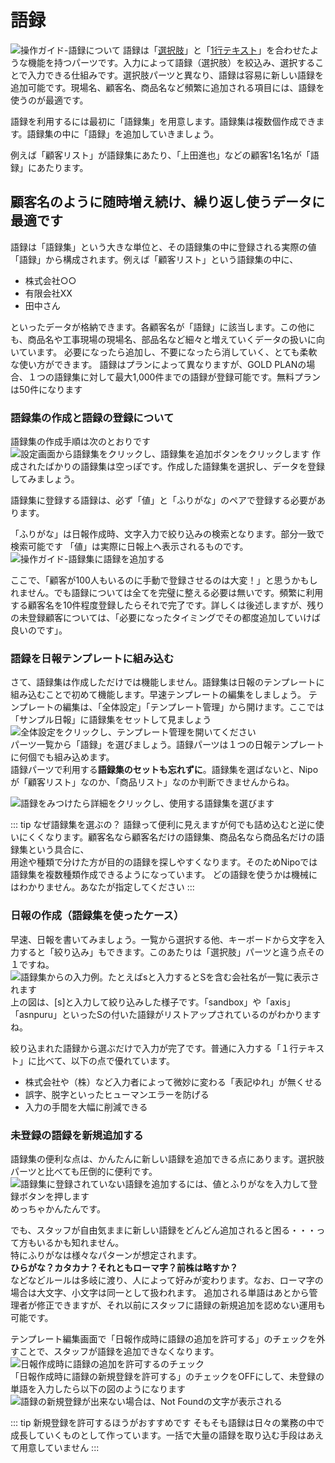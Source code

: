 # 語録
![操作ガイド-語録について](./template/p1.png)
語録は「[選択肢](/manual/template/select1)」と「[1行テキスト](/manual/template/text)」を合わせたような機能を持つパーツです。入力によって語録（選択肢）を絞込み、選択することで入力できる仕組みです。選択肢パーツと異なり、語録は容易に新しい語録を追加可能です。現場名、顧客名、商品名など頻繁に追加される項目には、語録を使うのが最適です。

語録を利用するには最初に「語録集」を用意します。語録集は複数個作成できます。語録集の中に「語録」を追加していきましょう。

例えば「顧客リスト」が語録集にあたり、「上田進也」などの顧客1名1名が「語録」にあたります。

## 顧客名のように随時増え続け、繰り返し使うデータに最適です
語録は「語録集」という大きな単位と、その語録集の中に登録される実際の値「語録」から構成されます。例えば「顧客リスト」という語録集の中に、

- 株式会社○○
- 有限会社XX
- 田中さん


といったデータが格納できます。各顧客名が「語録」に該当します。この他にも、商品名や工事現場の現場名、部品名など細々と増えていくデータの扱いに向いています。
必要になったら追加し、不要になったら消していく、とても柔軟な使い方ができます。
語録はプランによって異なりますが、GOLD PLANの場合、１つの語録集に対して最大1,000件までの語録が登録可能です。無料プランは50件になります

### 語録集の作成と語録の登録について
語録集の作成手順は次のとおりです
![設定画面から語録集をクリックし、語録集を追加ボタンをクリックします](./template/p2.png)
作成されたばかりの語録集は空っぽです。作成した語録集を選択し、データを登録してみましょう。

語録集に登録する語録は、必ず「値」と「ふりがな」のペアで登録する必要があります。

「ふりがな」は日報作成時、文字入力で絞り込みの検索となります。部分一致で検索可能です
「値」は実際に日報上へ表示されるものです。
![操作ガイド-語録集に語録を追加する](./template/p3.png)

ここで、「顧客が100人もいるのに手動で登録させるのは大変！」と思うかもしれません。でも語録については全てを完璧に整える必要は無いです。頻繁に利用する顧客名を10件程度登録したらそれで完了です。詳しくは後述しますが、残りの未登録顧客については、「必要になったタイミングでその都度追加していけば良いのです」。

### 語録を日報テンプレートに組み込む
さて、語録集は作成しただけでは機能しません。語録集は日報のテンプレートに組み込むことで初めて機能します。早速テンプレートの編集をしましょう。
テンプレートの編集は、「全体設定」「テンプレート管理」から開けます。ここでは「サンプル日報」に語録集をセットして見ましょう
![全体設定をクリックし、テンプレート管理を開いてください](./template/t3.png)  
パーツ一覧から「語録」を選びましょう。語録パーツは１つの日報テンプレートに何個でも組み込めます。  
語録パーツで利用する**語録集のセットも忘れずに**。語録集を選ばないと、Nipoが「顧客リスト」なのか、「商品リスト」なのか判断できませんからね。  

![語録をみつけたら詳細をクリックし、使用する語録集を選びます](./template/p4.png)

::: tip なぜ語録集を選ぶの？
語録って便利に見えますが何でも詰め込むと逆に使いにくくなります。顧客名なら顧客名だけの語録集、商品名なら商品名だけの語録集という具合に、  
用途や種類で分けた方が目的の語録を探しやすくなります。そのためNipoでは語録集を複数種類作成できるようになっています。
どの語録を使うかは機械にはわかりません。あなたが指定してください
:::

### 日報の作成（語録集を使ったケース）
早速、日報を書いてみましょう。一覧から選択する他、キーボードから文字を入力すると「絞り込み」もできます。このあたりは「選択肢」パーツと違う点その１ですね。
![語録集からの入力例。たとえばsと入力するとSを含む会社名が一覧に表示されます](./template/p5.png)
上の図は、[s]と入力して絞り込みした様子です。「sandbox」や「axis」「asnpuru」といったSの付いた語録がリストアップされているのがわかりますね。
<Alice label="asnpuruって何？ただの誤入力かな？（はい、そうです）" icon="question" />

絞り込まれた語録から選ぶだけで入力が完了です。普通に入力する「１行テキスト」に比べて、以下の点で優れています。
- 株式会社や（株）など入力者によって微妙に変わる「表記ゆれ」が無くせる
- 誤字、脱字といったヒューマンエラーを防げる
- 入力の手間を大幅に削減できる

### 未登録の語録を新規追加する
語録集の便利な点は、かんたんに新しい語録を追加できる点にあります。選択肢パーツと比べても圧倒的に便利です。
<Alice label="百聞は一見に如かず 千聞とてまた然り。今サンプルを出しますね" icon="pc" />
![語録集に登録されていない語録を追加するには、値とふりがなを入力して登録ボタンを押します](./template/p6.png)
めっちゃかんたんです。

でも、スタッフが自由気ままに新しい語録をどんどん追加されると困る・・・って方もいるかも知れません。  
特にふりがなは様々なパターンが想定されます。    
**ひらがな？カタカナ？それともローマ字？前株は略すか？**  
などなどルールは多岐に渡り、人によって好みが変わります。なお、ローマ字の場合は大文字、小文字は同一として扱われます。 
追加される単語はあとから管理者が修正できますが、それ以前にスタッフに語録の新規追加を認めない運用も可能です。

テンプレート編集画面で「日報作成時に語録の追加を許可する」のチェックを外すことで、スタッフが語録を追加できなくなります。
![日報作成時に語録の追加を許可するのチェック](./template/p8.png)  
「日報作成時に語録の新規登録を許可する」のチェックをOFFにして、未登録の単語を入力したら以下の図のようになります
![語録の新規登録が出来ない場合は、Not Foundの文字が表示される](./template/p7.png)

::: tip 新規登録を許可するほうがおすすめです
そもそも語録は日々の業務の中で成長していくものとして作っています。一括で大量の語録を取り込む手段はあえて用意していません
:::

